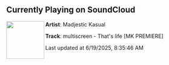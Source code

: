 ## Currently Playing on SoundCloud

[<img align="left" width="100" src="https://i1.sndcdn.com/artworks-thKYPAwsgJvC2vxe-1Sfj1w-t500x500.png">](https://soundcloud.com/madjestickasual/multiscreen-thats-life-mk-premiere)

**Artist**: Madjestic Kasual 

**Track**: multiscreen - That's life [MK PREMIERE]

Last updated at 6/19/2025, 8:35:46 AM
